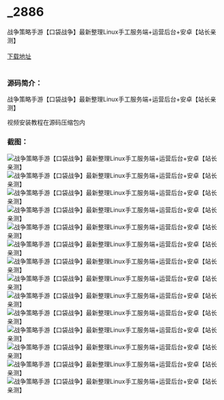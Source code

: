 # _2886
战争策略手游【口袋战争】最新整理Linux手工服务端+运营后台+安卓【站长亲测】
<br/></br>
[下载地址](https://www.uuid2.com/2886.html "下载地址")
<br/></br>
<h3>源码简介：</h3>
<p>战争策略手游【口袋战争】最新整理Linux手工服务端+运营后台+安卓【站长亲测】<p>
<p>视频安装教程在源码压缩包内<p>
<h3>截图：</h3>
<img src="https://www.uuid2.com/wp-content/uploads/img/202203/a2a48cd407.jpg" alt="战争策略手游【口袋战争】最新整理Linux手工服务端+运营后台+安卓【站长亲测】"><img src="https://www.uuid2.com/wp-content/uploads/img/202203/a2a48cd236.jpg" alt="战争策略手游【口袋战争】最新整理Linux手工服务端+运营后台+安卓【站长亲测】"><img src="https://www.uuid2.com/wp-content/uploads/img/202203/a2a48cd984.jpg" alt="战争策略手游【口袋战争】最新整理Linux手工服务端+运营后台+安卓【站长亲测】"><img src="https://www.uuid2.com/wp-content/uploads/img/202203/a2a48cd217.jpg" alt="战争策略手游【口袋战争】最新整理Linux手工服务端+运营后台+安卓【站长亲测】"><img src="https://www.uuid2.com/wp-content/uploads/img/202203/efd6f0f731.jpg" alt="战争策略手游【口袋战争】最新整理Linux手工服务端+运营后台+安卓【站长亲测】"><img src="https://www.uuid2.com/wp-content/uploads/img/202203/efd6f0f575.jpg" alt="战争策略手游【口袋战争】最新整理Linux手工服务端+运营后台+安卓【站长亲测】"><img src="https://www.uuid2.com/wp-content/uploads/img/202203/efd6f0f817.jpg" alt="战争策略手游【口袋战争】最新整理Linux手工服务端+运营后台+安卓【站长亲测】"><img src="https://www.uuid2.com/wp-content/uploads/img/202203/efd6f0f867.jpg" alt="战争策略手游【口袋战争】最新整理Linux手工服务端+运营后台+安卓【站长亲测】"><img src="https://www.uuid2.com/wp-content/uploads/img/202203/efd6f0f734.jpg" alt="战争策略手游【口袋战争】最新整理Linux手工服务端+运营后台+安卓【站长亲测】"><img src="https://www.uuid2.com/wp-content/uploads/img/202203/efd6f0f787.jpg" alt="战争策略手游【口袋战争】最新整理Linux手工服务端+运营后台+安卓【站长亲测】"><img src="https://www.uuid2.com/wp-content/uploads/img/202203/efd6f0f163.jpg" alt="战争策略手游【口袋战争】最新整理Linux手工服务端+运营后台+安卓【站长亲测】"><img src="https://www.uuid2.com/wp-content/uploads/img/202203/edc88d4619.jpg" alt="战争策略手游【口袋战争】最新整理Linux手工服务端+运营后台+安卓【站长亲测】"><img src="https://www.uuid2.com/wp-content/uploads/img/202203/edc88d4250.jpg" alt="战争策略手游【口袋战争】最新整理Linux手工服务端+运营后台+安卓【站长亲测】"><img src="https://www.uuid2.com/wp-content/uploads/img/202203/edc88d4827.jpg" alt="战争策略手游【口袋战争】最新整理Linux手工服务端+运营后台+安卓【站长亲测】">
